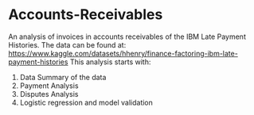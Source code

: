 # Accounts-Receivables
An analysis of invoices in accounts receivables of the  IBM Late Payment Histories. The data can be found at: https://www.kaggle.com/datasets/hhenry/finance-factoring-ibm-late-payment-histories
This analysis starts with:
1. Data Summary of the data
2. Payment Analysis
3. Disputes Analysis
4. Logistic regression and model validation
